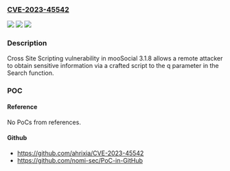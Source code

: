 ### [CVE-2023-45542](https://cve.mitre.org/cgi-bin/cvename.cgi?name=CVE-2023-45542)
![](https://img.shields.io/static/v1?label=Product&message=n%2Fa&color=blue)
![](https://img.shields.io/static/v1?label=Version&message=n%2Fa&color=blue)
![](https://img.shields.io/static/v1?label=Vulnerability&message=n%2Fa&color=brighgreen)

### Description

Cross Site Scripting vulnerability in mooSocial 3.1.8 allows a remote attacker to obtain sensitive information via a crafted script to the q parameter in the Search function.

### POC

#### Reference
No PoCs from references.

#### Github
- https://github.com/ahrixia/CVE-2023-45542
- https://github.com/nomi-sec/PoC-in-GitHub

